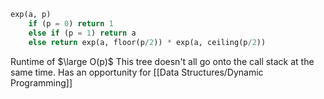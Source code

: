 
```Python
exp(a, p)
	if (p = 0) return 1
	else if (p = 1) return a
	else return exp(a, floor(p/2)) * exp(a, ceiling(p/2))
```

Runtime of $\large O(p)$ 
This tree doesn't all go onto the call stack at the same time.
Has an opportunity for [[Data Structures/Dynamic Programming]]
